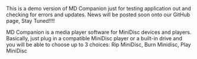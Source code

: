 This is a demo version of MD Companion just for testing application out and checking for errors and updates. News will be posted soon onto our GitHub page, Stay Tuned!!!!



MD Companion is a media player software for MiniDisc devices and players. Basically, just plug in a compatible MiniDisc player or a built-in drive and you will be able to choose up to 3 choices: Rip MiniDisc, Burn Minidisc, Play MiniDisc 
